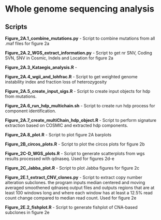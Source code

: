 # Whole genome sequencing analysis

## Scripts

**Figure_2A.1_combine_mutations.py** - Script to combine mutations from all .maf files for figure 2a

**Figure_2A.2_WGS_extract_information.py** - Script to get nr SNV, Coding SVN, SNV in Cosmic, Indels and Location for figure 2a

**Figure_2A.3_Kataegis_analysis.R** - 

**Figure_2A.4_wgii_and_lohfrac.R** - Script to get weighted genome instability index  and fraction loss of heterozygosity

**Figure_2A.5_create_input_sigs.R** - Script to create input objects for hdp from mutations.

**Figure_2A.6_run_hdp_multichain.sh** - Script to create run hdp process for component identification.

**Figure_2A.7_create_multiChain_hdp_object.R** - Script to perform signature extraction based on COSMIC and extracted hdp components.

**Figure_2A.8_plot.R** -  Script to plot figure 2A barplots

**Figure_2B_circos_plots.R** - Script to plot the circos plots for figure 2b

**Figure_2C-D_WGS_plots.R** - Script to generate scatterplots from wgs results processed with qdnaseq. Used for figures 2d-e

**Figure_2C_Jabba_plot.R** - Script to plot Jabba figures for figure 2c

**Figure_2E.1_extract_CNV_clones.py** - Script to extract copy number alteration subclones. the program inputs median centered and moving averaged smoothened qdnaseq output files and outputs regions that are at least 100 windows long and where each window has at least a 12.5% read count change compared to median read count. Used for figure 2e

**Figure_2E.2_fishplot.R** - Script to generate fishplot of CNA-based subclones in figure 2e
